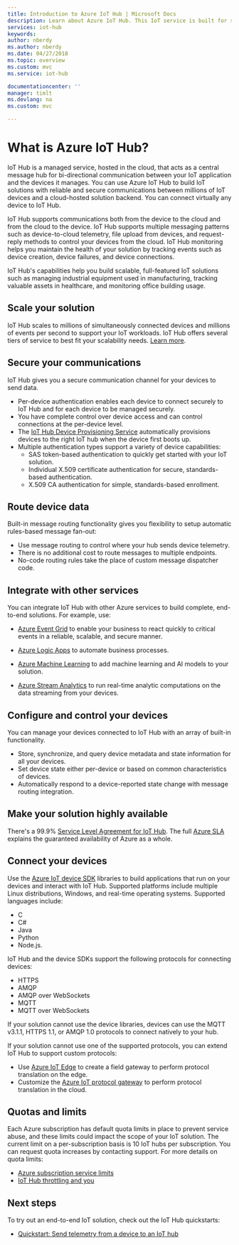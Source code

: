 ```yaml
---
title: Introduction to Azure IoT Hub | Microsoft Docs
description: Learn about Azure IoT Hub. This IoT service is built for scalable data ingestion, device management, and security.
services: iot-hub
keywords: 
author: nberdy
ms.author: nberdy
ms.date: 04/27/2018
ms.topic: overview
ms.custom: mvc
ms.service: iot-hub

documentationcenter: ''
manager: timlt
ms.devlang: na
ms.custom: mvc

---
```


# What is Azure IoT Hub?

IoT Hub is a managed service, hosted in the cloud, that acts as a central message hub for bi-directional communication between your IoT application and the devices it manages. You can use Azure IoT Hub to build IoT solutions with reliable and secure communications between millions of IoT devices and a cloud-hosted solution backend. You can connect virtually any device to IoT Hub.

IoT Hub supports communications both from the device to the cloud and from the cloud to the device. IoT Hub supports multiple messaging patterns such as device-to-cloud telemetry, file upload from devices, and request-reply methods to control your devices from the cloud. IoT Hub monitoring helps you maintain the health of your solution by tracking events such as device creation, device failures, and device connections.

IoT Hub's capabilities help you build scalable, full-featured IoT solutions such as managing industrial equipment used in manufacturing, tracking valuable assets in healthcare, and monitoring office building usage.

## Scale your solution

IoT Hub scales to millions of simultaneously connected devices and millions of events per second to support your IoT workloads. IoT Hub offers several tiers of service to best fit your scalability needs. [Learn more](https://azure.microsoft.com/pricing/details/iot-hub/).

## Secure your communications

IoT Hub gives you a secure communication channel for your devices to send data.

* Per-device authentication enables each device to connect securely to IoT Hub and for each device to be managed securely.
* You have complete control over device access and can control connections at the per-device level.
* The [IoT Hub Device Provisioning Service](https://docs.microsoft.com/azure/iot-dps/) automatically provisions devices to the right IoT hub when the device first boots up.
* Multiple authentication types support a variety of device capabilities:
  * SAS token-based authentication to quickly get started with your IoT solution.
  * Individual X.509 certificate authentication for secure, standards-based authentication.
  * X.509 CA authentication for simple, standards-based enrollment.

## Route device data

Built-in message routing functionality gives you flexibility to setup automatic rules-based message fan-out:

* Use message routing to control where your hub sends device telemetry.
* There is no additional cost to route messages to multiple endpoints.
* No-code routing rules take the place of custom message dispatcher code.

## Integrate with other services

You can integrate IoT Hub with other Azure services to build complete, end-to-end solutions. For example, use:

* [Azure Event Grid](https://docs.microsoft.com/azure/event-grid/) to enable your business to react quickly to critical events in a reliable, scalable, and secure manner.

* [Azure Logic Apps](https://docs.microsoft.com/azure/logic-apps/) to automate business processes.

* [Azure Machine Learning](https://docs.microsoft.com/azure/machine-learning/) to add machine learning and AI models to your solution.

* [Azure Stream Analytics](https://docs.microsoft.com/azure/stream-analytics/) to run real-time analytic computations on the data streaming from your devices.

## Configure and control your devices

You can manage your devices connected to IoT Hub with an array of built-in functionality.

* Store, synchronize, and query device metadata and state information for all your devices.
* Set device state either per-device or based on common characteristics of devices.
* Automatically respond to a device-reported state change with message routing integration.

## Make your solution highly available

There's a 99.9% [Service Level Agreement for IoT Hub](https://azure.microsoft.com/support/legal/sla/iot-hub/). The full [Azure SLA](https://azure.microsoft.com/support/legal/sla/) explains the guaranteed availability of Azure as a whole.

## Connect your devices

Use the [Azure IoT device SDK](https://docs.microsoft.com/azure/iot-hub/iot-hub-devguide-sdks) libraries to build applications that run on your devices and interact with IoT Hub. Supported platforms include multiple Linux distributions, Windows, and real-time operating systems. Supported languages include:

* C
* C#
* Java
* Python
* Node.js.

IoT Hub and the device SDKs support the following protocols for connecting devices:

* HTTPS
* AMQP
* AMQP over WebSockets
* MQTT
* MQTT over WebSockets

If your solution cannot use the device libraries, devices can use the MQTT v3.1.1, HTTPS 1.1, or AMQP 1.0 protocols to connect natively to your hub.

If your solution cannot use one of the supported protocols, you can extend IoT Hub to support custom protocols:

* Use [Azure IoT Edge](https://docs.microsoft.com/azure/iot-edge/) to create a field gateway to perform protocol translation on the edge.
* Customize the [Azure IoT protocol gateway](https://github.com/Azure/azure-iot-protocol-gateway/blob/master/README.md) to perform protocol translation in the cloud.

## Quotas and limits

Each Azure subscription has default quota limits in place to prevent service abuse, and these limits could impact the scope of your IoT solution. The current limit on a per-subscription basis is 10 IoT hubs per subscription. You can request quota increases by contacting support. For more details on quota limits:

* [Azure subscription service limits](../azure-subscription-service-limits.md)
* [IoT Hub throttling and you](https://azure.microsoft.com/blog/iot-hub-throttling-and-you/)

## Next steps

To try out an end-to-end IoT solution, check out the IoT Hub quickstarts:

* [Quickstart: Send telemetry from a device to an IoT hub](iot-hub-get-started.md)
